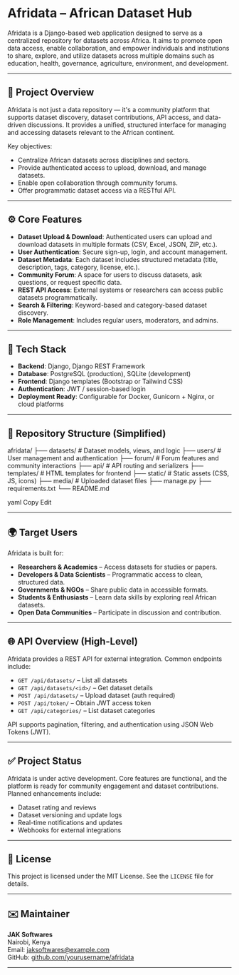 # Afridata – African Dataset Hub

Afridata is a Django-based web application designed to serve as a centralized repository for datasets across Africa. It aims to promote open data access, enable collaboration, and empower individuals and institutions to share, explore, and utilize datasets across multiple domains such as education, health, governance, agriculture, environment, and development.

---

## 📌 Project Overview

Afridata is not just a data repository — it's a community platform that supports dataset discovery, dataset contributions, API access, and data-driven discussions. It provides a unified, structured interface for managing and accessing datasets relevant to the African continent.

Key objectives:
- Centralize African datasets across disciplines and sectors.
- Provide authenticated access to upload, download, and manage datasets.
- Enable open collaboration through community forums.
- Offer programmatic dataset access via a RESTful API.

---

## ⚙️ Core Features

- **Dataset Upload & Download**: Authenticated users can upload and download datasets in multiple formats (CSV, Excel, JSON, ZIP, etc.).
- **User Authentication**: Secure sign-up, login, and account management.
- **Dataset Metadata**: Each dataset includes structured metadata (title, description, tags, category, license, etc.).
- **Community Forum**: A space for users to discuss datasets, ask questions, or request specific data.
- **REST API Access**: External systems or researchers can access public datasets programmatically.
- **Search & Filtering**: Keyword-based and category-based dataset discovery.
- **Role Management**: Includes regular users, moderators, and admins.

---

## 🧱 Tech Stack

- **Backend**: Django, Django REST Framework
- **Database**: PostgreSQL (production), SQLite (development)
- **Frontend**: Django templates (Bootstrap or Tailwind CSS)
- **Authentication**: JWT / session-based login
- **Deployment Ready**: Configurable for Docker, Gunicorn + Nginx, or cloud platforms

---

## 📁 Repository Structure (Simplified)

afridata/
├── datasets/ # Dataset models, views, and logic
├── users/ # User management and authentication
├── forum/ # Forum features and community interactions
├── api/ # API routing and serializers
├── templates/ # HTML templates for frontend
├── static/ # Static assets (CSS, JS, icons)
├── media/ # Uploaded dataset files
├── manage.py
├── requirements.txt
└── README.md

yaml
Copy
Edit

---

## 🌍 Target Users

Afridata is built for:

- **Researchers & Academics** – Access datasets for studies or papers.
- **Developers & Data Scientists** – Programmatic access to clean, structured data.
- **Governments & NGOs** – Share public data in accessible formats.
- **Students & Enthusiasts** – Learn data skills by exploring real African datasets.
- **Open Data Communities** – Participate in discussion and contribution.

---

## 🌐 API Overview (High-Level)

Afridata provides a REST API for external integration. Common endpoints include:

- `GET /api/datasets/` – List all datasets
- `GET /api/datasets/<id>/` – Get dataset details
- `POST /api/datasets/` – Upload dataset (auth required)
- `POST /api/token/` – Obtain JWT access token
- `GET /api/categories/` – List dataset categories

API supports pagination, filtering, and authentication using JSON Web Tokens (JWT).

---

## ✅ Project Status

Afridata is under active development. Core features are functional, and the platform is ready for community engagement and dataset contributions. Planned enhancements include:

- Dataset rating and reviews
- Dataset versioning and update logs
- Real-time notifications and updates
- Webhooks for external integrations

---

## 📄 License

This project is licensed under the MIT License. See the `LICENSE` file for details.

---

## ✉️ Maintainer

**JAK Softwares**  
Nairobi, Kenya  
Email: jaksoftwares@example.com  
GitHub: [github.com/yourusername/afridata](https://github.com/yourusername/afridata)

---
